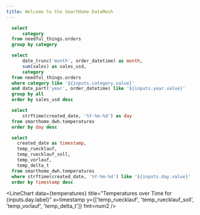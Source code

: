 ```yaml
---
title: Welcome to the SmartHome DataMesh
---
```


```sql categories
  select
      category
  from needful_things.orders
  group by category
```

<Dropdown data={categories} name=category value=category>
    <DropdownOption value="%" valueLabel="All Categories"/>
</Dropdown>

<Dropdown name=year>
    <DropdownOption value=% valueLabel="All Years"/>
    <DropdownOption value=2019/>
    <DropdownOption value=2020/>
    <DropdownOption value=2021/>
</Dropdown>

```sql orders_by_category
  select 
      date_trunc('month', order_datetime) as month,
      sum(sales) as sales_usd,
      category
  from needful_things.orders
  where category like '${inputs.category.value}'
  and date_part('year', order_datetime) like '${inputs.year.value}'
  group by all
  order by sales_usd desc
```
<LineChart
    data={orders_by_category}
    title="Sales by Month, {inputs.category.label}"
    x=month
    y=sales_usd
    series=category
/>

```sql days
  select
      strftime(created_date, '%Y-%m-%d') as day
  from smarthome_dwh.temperatures
  order by day desc
```

<Dropdown data={days} name=day value=day>
  <DropdownOption value="%" valueLabel="All Days"/>
</Dropdown>

```sql temperatures
  select 
    created_date as timestamp,
    temp_ruecklauf,
    temp_ruecklauf_soll,
    temp_vorlauf,
    temp_delta_t
  from smarthome_dwh.temperatures
  where strftime(created_date, '%Y-%m-%d') like '${inputs.day.value}'
  order by timestamp desc
```

<LineChart
    data={temperatures}
    title="Temperatures over Time for {inputs.day.label}"
    x=timestamp
    y={['temp_ruecklauf', 'temp_ruecklauf_soll', 'temp_vorlauf', 'temp_delta_t']}
    fmt=num2
/>

